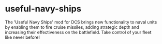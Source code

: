 # useful-navy-ships
The 'Useful Navy Ships' mod for DCS brings new functionality to naval units by enabling them to fire cruise missiles, adding strategic depth and increasing their effectiveness on the battlefield. Take control of your fleet like never before!
